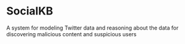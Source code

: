 # SocialKB
A system for modeling Twitter data and reasoning about the data for discovering malicious content and suspicious users
